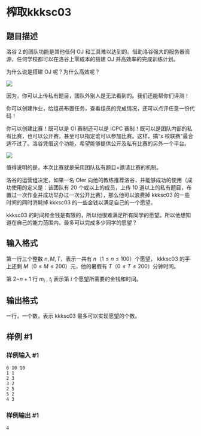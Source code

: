 # 榨取kkksc03

## 题目描述

洛谷 2 的团队功能是其他任何 OJ 和工具难以达到的。借助洛谷强大的服务器资源，任何学校都可以在洛谷上零成本的搭建 OJ 并高效率的完成训练计划。

为什么说是搭建 OJ 呢？为什么高效呢？

![](https://cdn.luogu.com.cn/upload/pic/1236.png)

因为，你可以上传私有题目，团队外别人是无法看到的。我们还能帮你们评测！

你可以创建作业，给组员布置任务，查看组员的完成情况，还可以点评任意一份代码！

你可以创建比赛！既可以是 OI 赛制还可以是 ICPC 赛制！既可以是团队内部的私有比赛，也可以公开赛，甚至可以指定谁可以参加比赛。这样，搞“x 校联赛”最合适不过了。洛谷凭借这个功能，希望能够提供公开及私有比赛的另外一个平台。

![](https://cdn.luogu.com.cn/upload/pic/1237.png)

值得说明的是，本次比赛就是采用团队私有题目+邀请比赛的机制。

洛谷的运营组决定，如果一名 OIer 向他的教练推荐洛谷，并能够成功的使用（成功使用的定义是：该团队有 $20$ 个或以上的成员，上传 $10$ 道以上的私有题目，布置过一次作业并成功举办过一次公开比赛），那么他可以浪费掉 kkksc03 的一些时间的同时消耗掉 kkksc03 的一些金钱以满足自己的一个愿望。

kkksc03 的时间和金钱是有限的，所以他很难满足所有同学的愿望。所以他想知道在自己的能力范围内，最多可以完成多少同学的愿望？

## 输入格式

第一行三个整数 $n,M,T$，表示一共有 $n$（$1 \le n \le 100$）个愿望， kkksc03 的手上还剩 $M$（$0 \le M \le 200$）元，他的暑假有 $T$（$0 \le T \le 200$）分钟时间。

第 $2$~$n+1$ 行 $m_{i}$ , $t_{i}$ 表示第 $i$ 个愿望所需要的金钱和时间。

## 输出格式

一行，一个数，表示 kkksc03 最多可以实现愿望的个数。

## 样例 #1

### 样例输入 #1

```
6 10 10
1 1
2 3 
3 2
2 5
5 2
4 3
```

### 样例输出 #1

```
4
```